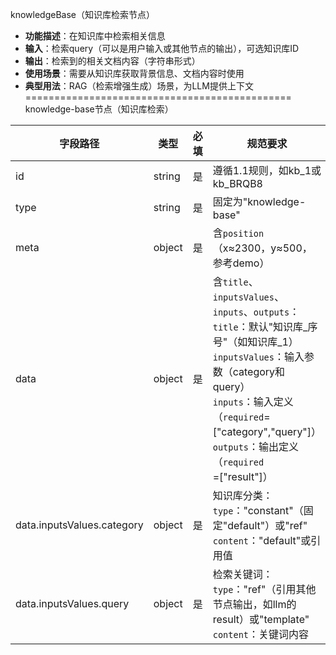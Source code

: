 knowledgeBase（知识库检索节点）
- **功能描述**：在知识库中检索相关信息
- **输入**：检索query（可以是用户输入或其他节点的输出），可选知识库ID
- **输出**：检索到的相关文档内容（字符串形式）
- **使用场景**：需要从知识库获取背景信息、文档内容时使用
- **典型用法**：RAG（检索增强生成）场景，为LLM提供上下文
==============================================
knowledge-base节点（知识库检索）

| 字段路径                       | 类型     | 必填 | 规范要求                                                                                                                                                                                                        |
|----------------------------|--------|----|-------------------------------------------------------------------------------------------------------------------------------------------------------------------------------------------------------------|
| id                         | string | 是  | 遵循1.1规则，如kb_1或kb_BRQB8                                                                                                                                                                                      |
| type                       | string | 是  | 固定为"knowledge-base"                                                                                                                                                                                         |
| meta                       | object | 是  | 含`position`（x≈2300，y≈500，参考demo）                                                                                                                                                                            |
| data                       | object | 是  | 含`title`、`inputsValues`、`inputs`、`outputs`：<br>`title`：默认"知识库_序号"（如知识库_1）<br>`inputsValues`：输入参数（category和query）<br>`inputs`：输入定义（`required`=["category","query"]）<br>`outputs`：输出定义（`required`=["result"]） |
| data.inputsValues.category | object | 是  | 知识库分类：<br>`type`："constant"（固定"default"）或"ref"<br>`content`："default"或引用值                                                                                                                                   |
| data.inputsValues.query    | object | 是  | 检索关键词：<br>`type`："ref"（引用其他节点输出，如llm的result）或"template"<br>`content`：关键词内容                                                                                                                                  |
